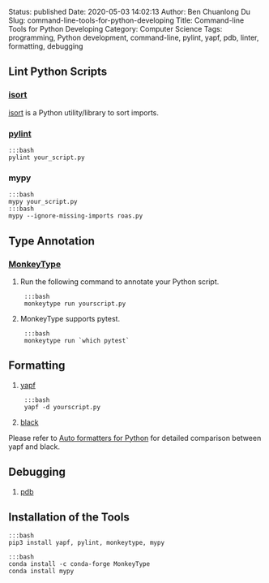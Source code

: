 Status: published
Date: 2020-05-03 14:02:13
Author: Ben Chuanlong Du
Slug: command-line-tools-for-python-developing
Title: Command-line Tools for Python Developing
Category: Computer Science
Tags: programming, Python development, command-line, pylint, yapf, pdb, linter, formatting, debugging


## Lint Python Scripts

### [isort](https://github.com/timothycrosley/isort)
[isort](https://github.com/timothycrosley/isort)
is a Python utility/library to sort imports.

### [pylint](https://github.com/PyCQA/pylint)

    :::bash
    pylint your_script.py

### mypy

    :::bash
    mypy your_script.py
    :::bash
    mypy --ignore-missing-imports roas.py

## Type Annotation

### [MonkeyType](https://github.com/Instagram/MonkeyType)

1. Run the following command to annotate your Python script.

        :::bash
        monkeytype run yourscript.py


2. MonkeyType supports pytest.

        :::bash
        monkeytype run `which pytest`

## Formatting

1. [yapf](https://github.com/google/yapf)

        :::bash
        yapf -d yourscript.py

2. [black](https://github.com/ambv/black)

Please refer to 
[Auto formatters for Python](https://medium.com/3yourmind/auto-formatters-for-python-8925065f9505)
for detailed comparison between yapf and black.

## Debugging

1. [pdb](https://docs.python.org/3/library/pdb.html)


## Installation of the Tools

    :::bash
    pip3 install yapf, pylint, monkeytype, mypy

    :::bash
    conda install -c conda-forge MonkeyType
    conda install mypy
